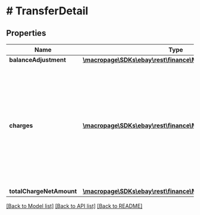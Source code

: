 # # TransferDetail

## Properties

Name | Type | Description | Notes
------------ | ------------- | ------------- | -------------
**balanceAdjustment** | [**\macropage\SDKs\ebay\rest\finance\Model\BalanceAdjustment**](BalanceAdjustment.md) |  | [optional] 
**charges** | [**\macropage\SDKs\ebay\rest\finance\Model\Charge[]**](Charge.md) | This container is an array of one or more charges related to the transfer. Charges can be related to an order cancellation, order return, case, payment dispute, etc. | [optional] 
**totalChargeNetAmount** | [**\macropage\SDKs\ebay\rest\finance\Model\Amount**](Amount.md) |  | [optional] 

[[Back to Model list]](../../README.md#documentation-for-models) [[Back to API list]](../../README.md#documentation-for-api-endpoints) [[Back to README]](../../README.md)


